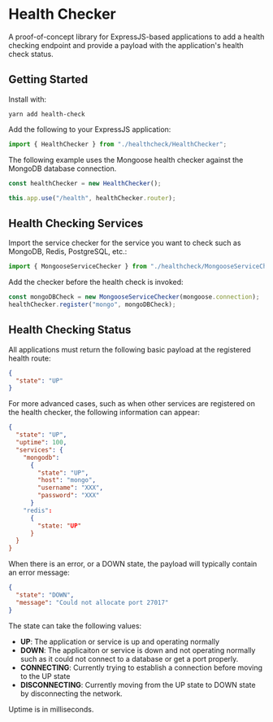 # Health Checker

A proof-of-concept library for ExpressJS-based applications to add a health checking endpoint and provide a payload with the application's health check status.

## Getting Started

Install with:

```
yarn add health-check
```

Add the following to your ExpressJS application:

```typescript
import { HealthChecker } from "./healthcheck/HealthChecker";
```

The following example uses the Mongoose health checker against the MongoDB database connection.

```typescript
const healthChecker = new HealthChecker();

this.app.use("/health", healthChecker.router);
```

## Health Checking Services

Import the service checker for the service you want to check such as MongoDB, Redis, PostgreSQL, etc.:

```typescript
import { MongooseServiceChecker } from "./healthcheck/MongooseServiceChecker";
```

Add the checker before the health check is invoked:

```typescript
const mongoDBCheck = new MongooseServiceChecker(mongoose.connection);
healthChecker.register("mongo", mongoDBCheck);
```

## Health Checking Status

All applications must return the following basic payload at the registered health route:

```json
{
  "state": "UP"
}
```

For more advanced cases, such as when other services are registered on the health checker, the following information can appear:

```json
{
  "state": "UP",
  "uptime": 100,
  "services": {
    "mongodb":
      {
        "state": "UP",
        "host": "mongo",
        "username": "XXX",
        "password": "XXX"
      }
    "redis":
      {
        "state: "UP"
      }
  }
}
```

When there is an error, or a DOWN state, the payload will typically contain an error message:

```json
{
  "state": "DOWN",
  "message": "Could not allocate port 27017"
}
```

The state can take the following values:

- **UP**: The application or service is up and operating normally
- **DOWN**: The applicaiton or service is down and not operating normally such as it could not connect to a database or get a port properly.
- **CONNECTING**: Currently trying to establish a connection before moving to the UP state
- **DISCONNECTING**: Currently moving from the UP state to DOWN state by disconnecting the network.

Uptime is in milliseconds. 
